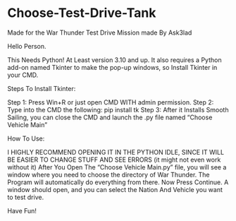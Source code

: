 # Choose-Test-Drive-Tank
Made for the War Thunder Test Drive Mission made By Ask3lad

Hello Person. 

This Needs Python! At Least version 3.10 and up.
It also requires a Python add-on named Tkinter to make the pop-up windows, so Install Tkinter in your CMD.

Steps To Install Tkinter:

Step 1: Press Win+R or just open CMD WITH admin permission.
Step 2: Type into the CMD the following:     pip install tk
Step 3: After it Installs Smooth Sailing, you can close the CMD and launch the .py file named “Choose Vehicle Main”

How To Use:

I HIGHLY RECOMMEND OPENING IT IN THE PYTHON IDLE, SINCE IT WILL BE EASIER TO CHANGE STUFF AND SEE ERRORS (it might not even work without it)
After You Open The “Choose Vehicle Main.py” file, you will see a window where you need to choose the directory of War Thunder. 
The Program will automatically do everything from there. 
Now Press Continue.
A window should open, and you can select the Nation And Vehicle you want to test drive. 

Have Fun!
